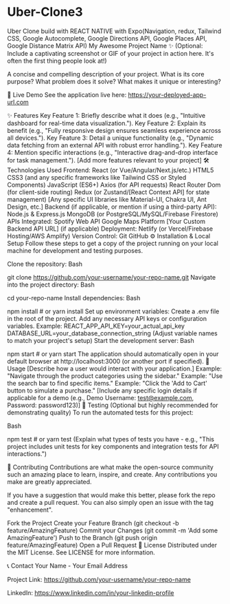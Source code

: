 # Uber-Clone3
Uber Clone build with REACT NATIVE with Expo(Navigation, redux, Tailwind CSS, Google Autocomplete, Google Directions API, Google Places API, Google Distance Matrix API)
My Awesome Project Name ✨
(Optional: Include a captivating screenshot or GIF of your project in action here. It's often the first thing people look at!)

A concise and compelling description of your project. What is its core purpose? What problem does it solve? What makes it unique or interesting?

🚀 Live Demo
See the application live here: https://your-deployed-app-url.com

✨ Features
Key Feature 1: Briefly describe what it does (e.g., "Intuitive dashboard for real-time data visualization.").
Key Feature 2: Explain its benefit (e.g., "Fully responsive design ensures seamless experience across all devices.").
Key Feature 3: Detail a unique functionality (e.g., "Dynamic data fetching from an external API with robust error handling.").
Key Feature 4: Mention specific interactions (e.g., "Interactive drag-and-drop interface for task management.").
[Add more features relevant to your project]
🛠️ Technologies Used
Frontend:
React (or Vue/Angular/Next.js/etc.)
HTML5
CSS3 (and any specific frameworks like Tailwind CSS or Styled Components)
JavaScript (ES6+)
Axios (for API requests)
React Router Dom (for client-side routing)
Redux (or Zustand/[React Context API] for state management)
[Any specific UI libraries like Material-UI, Chakra UI, Ant Design, etc.]
Backend (if applicable, or mention if using a third-party API):
Node.js & Express.js
MongoDB (or PostgreSQL/MySQL/Firebase Firestore)
APIs Integrated:
Spotify Web API
Google Maps Platform
[Your Custom Backend API URL] (if applicable)
Deployment:
Netlify (or Vercel/Firebase Hosting/AWS Amplify)
Version Control:
Git
GitHub
⚙️ Installation & Local Setup
Follow these steps to get a copy of the project running on your local machine for development and testing purposes.

Clone the repository:
Bash

git clone https://github.com/your-username/your-repo-name.git
Navigate into the project directory:
Bash

cd your-repo-name
Install dependencies:
Bash

npm install  # or yarn install
Set up environment variables:
Create a .env file in the root of the project.
Add any necessary API keys or configuration variables. Example:
REACT_APP_API_KEY=your_actual_api_key
DATABASE_URL=your_database_connection_string
(Adjust variable names to match your project's setup)
Start the development server:
Bash

npm start  # or yarn start
The application should automatically open in your default browser at http://localhost:3000 (or another port if specified).
🚀 Usage
[Describe how a user would interact with your application.]
Example: "Navigate through the product categories using the sidebar."
Example: "Use the search bar to find specific items."
Example: "Click the 'Add to Cart' button to simulate a purchase."
[Include any specific login details if applicable for a demo (e.g., Demo Username: test@example.com, Password: password123)]
🧪 Testing (Optional but highly recommended for demonstrating quality)
To run the automated tests for this project:

Bash

npm test # or yarn test
(Explain what types of tests you have - e.g., "This project includes unit tests for key components and integration tests for API interactions.")

🤝 Contributing
Contributions are what make the open-source community such an amazing place to learn, inspire, and create. Any contributions you make are greatly appreciated.

If you have a suggestion that would make this better, please fork the repo and create a pull request. You can also simply open an issue with the tag "enhancement".

Fork the Project
Create your Feature Branch (git checkout -b feature/AmazingFeature)
Commit your Changes (git commit -m 'Add some AmazingFeature')
Push to the Branch (git push origin feature/AmazingFeature)
Open a Pull Request
📄 License
Distributed under the MIT License. See LICENSE for more information.

📞 Contact
Your Name - Your Email Address

Project Link: https://github.com/your-username/your-repo-name

LinkedIn: https://www.linkedin.com/in/your-linkedin-profile


